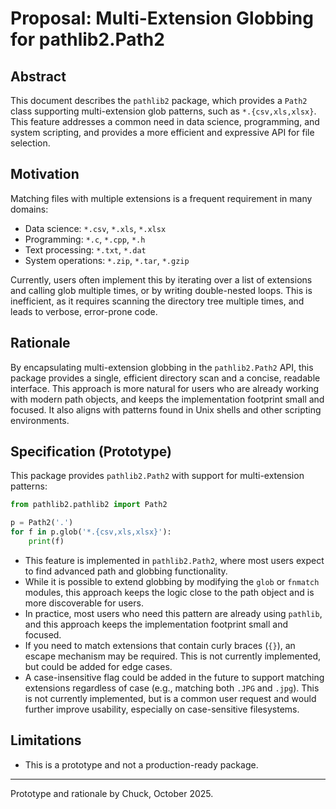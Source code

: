 # Proposal: Multi-Extension Globbing for pathlib2.Path2

## Abstract

This document describes the `pathlib2` package, which provides a `Path2` class supporting multi-extension glob patterns, such as `*.{csv,xls,xlsx}`. This feature addresses a common need in data science, programming, and system scripting, and provides a more efficient and expressive API for file selection.

## Motivation

Matching files with multiple extensions is a frequent requirement in many domains:

- Data science: `*.csv`, `*.xls`, `*.xlsx`
- Programming: `*.c`, `*.cpp`, `*.h`
- Text processing: `*.txt`, `*.dat`
- System operations: `*.zip`, `*.tar`, `*.gzip`

Currently, users often implement this by iterating over a list of extensions and calling glob multiple times, or by writing double-nested loops. This is inefficient, as it requires scanning the directory tree multiple times, and leads to verbose, error-prone code.

## Rationale

By encapsulating multi-extension globbing in the `pathlib2.Path2` API, this package provides a single, efficient directory scan and a concise, readable interface. This approach is more natural for users who are already working with modern path objects, and keeps the implementation footprint small and focused. It also aligns with patterns found in Unix shells and other scripting environments.

## Specification (Prototype)

This package provides `pathlib2.Path2` with support for multi-extension patterns:

```python
from pathlib2.pathlib2 import Path2

p = Path2('.')
for f in p.glob('*.{csv,xls,xlsx}'):
    print(f)
```

- This feature is implemented in `pathlib2.Path2`, where most users expect to find advanced path and globbing functionality.
- While it is possible to extend globbing by modifying the `glob` or `fnmatch` modules, this approach keeps the logic close to the path object and is more discoverable for users.
- In practice, most users who need this pattern are already using `pathlib`, and this approach keeps the implementation footprint small and focused.
- If you need to match extensions that contain curly braces (`{}`), an escape mechanism may be required. This is not currently implemented, but could be added for edge cases.
- A case-insensitive flag could be added in the future to support matching extensions regardless of case (e.g., matching both `.JPG` and `.jpg`). This is not currently implemented, but is a common user request and would further improve usability, especially on case-sensitive filesystems.

## Limitations

- This is a prototype and not a production-ready package.

---
Prototype and rationale by Chuck, October 2025.
